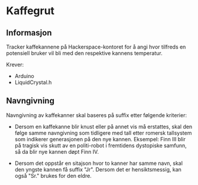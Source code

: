 # Kaffegrut

## Informasjon
Tracker kaffekannene på Hackerspace-kontoret for å angi hvor tilfreds en potensiell bruker vil bli med den respektive kannens temperatur.

Krever:
- Arduino
- LiquidCrystal.h


## Navngivning

Navngivning av kaffekanner skal baseres på suffix etter følgende kriterier:

* Dersom en kaffekanne blir knust eller på annet vis må erstattes, skal den følge samme navngivning som tidligere med tall etter romersk tallsystem som indikerer generasjonen på den nye kannen. 
Eksempel: Finn III blir på tragisk vis skutt av en politi-robot i fremtidens dystopiske samfunn, så da blir nye kannen døpt Finn IV.

* Dersom det oppstår en sitajson hvor to kanner har samme navn, skal den yngste kannen få suffix "Jr". Dersom det er hensiktsmessig, kan også "Sr." brukes for den eldre.
